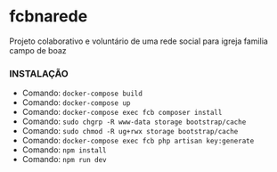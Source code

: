 # fcbnarede
Projeto colaborativo e voluntário de uma rede social para igreja familia campo de boaz

### INSTALAÇÃO
- Comando: `docker-compose build`
- Comando: `docker-compose up`
- Comando: `docker-compose exec fcb composer install`
- Comando: `sudo chgrp -R www-data storage bootstrap/cache`
- Comando: `sudo chmod -R ug+rwx storage bootstrap/cache`
- Comando: `docker-compose exec fcb php artisan key:generate`
- Comando: `npm install`
- Comando: `npm run dev`
